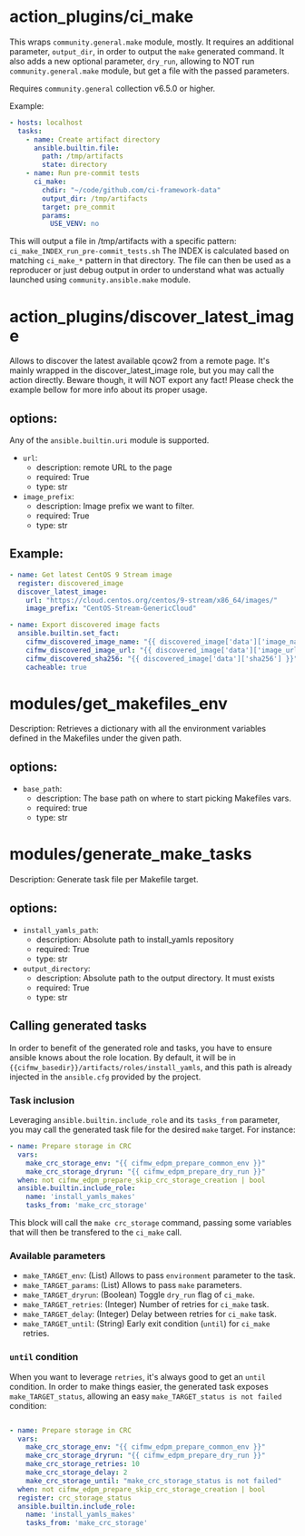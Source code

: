 # action_plugins/ci_make
This wraps `community.general.make` module, mostly. It requires an additional
parameter, `output_dir`, in order to output the `make` generated command.
It also adds a new optional parameter, `dry_run`, allowing to NOT run
`community.general.make` module, but get a file with the passed parameters.

Requires `community.general` collection v6.5.0 or higher.

Example:
```YAML
- hosts: localhost
  tasks:
    - name: Create artifact directory
      ansible.builtin.file:
        path: /tmp/artifacts
        state: directory
    - name: Run pre-commit tests
      ci_make:
        chdir: "~/code/github.com/ci-framework-data"
        output_dir: /tmp/artifacts
        target: pre_commit
        params:
          USE_VENV: no
```
This will output a file in /tmp/artifacts with a specific pattern:
`ci_make_INDEX_run_pre-commit_tests.sh`
The INDEX is calculated based on matching `ci_make_*` pattern in that directory.
The file can then be used as a reproducer or just debug output in order to
understand what was actually launched using `community.ansible.make` module.

# action_plugins/discover_latest_image
Allows to discover the latest available qcow2 from a remote page. It's mainly
wrapped in the discover_latest_image role, but you may call the action
directly. Beware though, it will NOT export any fact! Please check the example
bellow for more info about its proper usage.

## options:
Any of the `ansible.builtin.uri` module is supported.

* `url`:
  * description: remote URL to the page
  * required: True
  * type: str
* `image_prefix`:
  * description: Image prefix we want to filter.
  * required: True
  * type: str

## Example:
```YAML
- name: Get latest CentOS 9 Stream image
  register: discovered_image
  discover_latest_image:
    url: "https://cloud.centos.org/centos/9-stream/x86_64/images/"
    image_prefix: "CentOS-Stream-GenericCloud"

- name: Export discovered image facts
  ansible.builtin.set_fact:
    cifmw_discovered_image_name: "{{ discovered_image['data']['image_name'] }}"
    cifmw_discovered_image_url: "{{ discovered_image['data']['image_url'] }}"
    cifmw_discovered_sha256: "{{ discovered_image['data']['sha256'] }}"
    cacheable: true
```

# modules/get_makefiles_env
Description: Retrieves a dictionary with all the environment variables
defined in the Makefiles under the given path.

## options:
* `base_path`:
  * description: The base path on where to start picking Makefiles vars.
  * required: true
  * type: str

# modules/generate_make_tasks
Description: Generate task file per Makefile target.

## options:
* `install_yamls_path`:
  * description: Absolute path to install_yamls repository
  * required: True
  * type: str
* `output_directory`:
  * description: Absolute path to the output directory. It must exists
  * required: True
  * type: str

## Calling generated tasks
In order to benefit of the generated role and tasks, you have to ensure ansible
knows about the role location. By default, it will be in
`{{cifmw_basedir}}/artifacts/roles/install_yamls`, and this path is already
injected in the `ansible.cfg` provided by the project.

### Task inclusion
Leveraging `ansible.builtin.include_role` and its `tasks_from` parameter, you
may call the generated task file for the desired `make` target. For instance:
```YAML
- name: Prepare storage in CRC
  vars:
    make_crc_storage_env: "{{ cifmw_edpm_prepare_common_env }}"
    make_crc_storage_dryrun: "{{ cifmw_edpm_prepare_dry_run }}"
  when: not cifmw_edpm_prepare_skip_crc_storage_creation | bool
  ansible.builtin.include_role:
    name: 'install_yamls_makes'
    tasks_from: 'make_crc_storage'
```
This block will call the `make crc_storage` command, passing some variables
that will then be transfered to the `ci_make` call.

### Available parameters
* `make_TARGET_env`: (List) Allows to pass `environment` parameter to the task.
* `make_TARGET_params`: (List) Allows to pass `make` parameters.
* `make_TARGET_dryrun`: (Boolean) Toggle `dry_run` flag of `ci_make`.
* `make_TARGET_retries`: (Integer) Number of retries for `ci_make` task.
* `make_TARGET_delay`: (Integer) Delay between retries for `ci_make` task.
* `make_TARGET_until`: (String) Early exit condition (`until`) for `ci_make` retries.

### `until` condition
When you want to leverage `retries`, it's always good to get an `until` condition.
In order to make things easier, the generated task exposes `make_TARGET_status`,
allowing an easy `make_TARGET_status is not failed` condition:
```YAML

- name: Prepare storage in CRC
  vars:
    make_crc_storage_env: "{{ cifmw_edpm_prepare_common_env }}"
    make_crc_storage_dryrun: "{{ cifmw_edpm_prepare_dry_run }}"
    make_crc_storage_retries: 10
    make_crc_storage_delay: 2
    make_crc_storage_until: "make_crc_storage_status is not failed"
  when: not cifmw_edpm_prepare_skip_crc_storage_creation | bool
  register: crc_storage_status
  ansible.builtin.include_role:
    name: 'install_yamls_makes'
    tasks_from: 'make_crc_storage'
```

